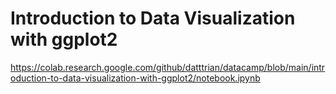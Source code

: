 # Introduction to Data Visualization with ggplot2

https://colab.research.google.com/github/datttrian/datacamp/blob/main/introduction-to-data-visualization-with-ggplot2/notebook.ipynb
